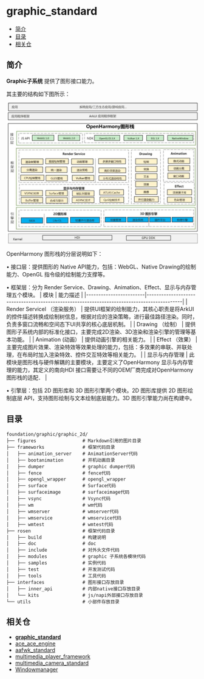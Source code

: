 # graphic_standard

-   [简介](#简介)
-   [目录](#目录)
-   [相关仓](#相关仓)

## 简介

**Graphic子系统** 提供了图形接口能力。

其主要的结构如下图所示：

![Graphic子系统架构图](./figures/graphic_rosen_architecture.jpg)

OpenHarmony 图形栈的分层说明如下：

• 接口层：提供图形的 Native API能力，包括：WebGL、Native Drawing的绘制能力、OpenGL 指令级的绘制能力支撑等。

• 框架层：分为 Render Service、Drawing、Animation、Effect、显示与内存管理五个模块。
| 模块                     | 能力描述                                                                                       |
|------------------------|--------------------------------------------------------------------------------------------|
| Render Servicel （渲染服务） | 提供UI框架的绘制能力，其核心职责是将ArkUI的控件描述转换成绘制树信息，根据对应的渲染策略，进行最佳路径渲染。同时，负责多窗口流畅和空间态下UI共享的核心底层机制。       |
| Drawing （绘制）           | 提供图形子系统内部的标准化接口，主要完成2D渲染、3D渲染和渲染引擎的管理等基本功能。                                                |
| Animation (动画）         | 提供动画引擎的相关能力。                                                                               |
| Effect （效果）            | 主要完成图片效果、渲染特效等效果处理的能力，包括：多效果的串联、并联处理，在布局时加入渲染特效、控件交互特效等相关能力。                               |
| 显示与内存管理                | 此模块是图形栈与硬件解耦的主要模块，主要定义了OpenHarmony 显示与内存管理的能力，其定义的南向HDI 接口需要让不同的OEM厂商完成对OpenHarmony图形栈的适配． |

• 引擎层：包括 2D 图形库和 3D 图形引擎两个模块。2D 图形库提供 2D 图形绘制底层 API，支持图形绘制与文本绘制底层能力。3D 图形引擎能力尚在构建中。


## 目录
```
foundation/graphic/graphic_2d/
├── figures                 # Markdown引用的图片目录
├── frameworks              # 框架代码目录
│   ├── animation_server    # AnimationServer代码
│   ├── bootanimation       # 开机动画目录
│   ├── dumper              # graphic dumper代码
│   ├── fence               # fence代码
│   ├── opengl_wrapper      # opengl_wrapper
│   ├── surface             # Surface代码
│   ├── surfaceimage        # surfaceimage代码
│   ├── vsync               # Vsync代码
│   ├── wm                  # wm代码
│   ├── wmserver            # wmserver代码
│   ├── wmservice           # wmservice代码
│   ├── wmtest              # wmtest代码
├── rosen                   # 框架代码目录
│   ├── build               # 构建说明
│   ├── doc                 # doc
│   ├── include             # 对外头文件代码
│   ├── modules             # graphic 子系统各模块代码
│   ├── samples             # 实例代码
│   ├── test                # 开发测试代码
│   ├── tools               # 工具代码
├── interfaces              # 图形接口存放目录
│   ├── inner_api           # 内部native接口存放目录
│   └── kits                # js/napi外部接口存放目录
└── utils                   # 小部件存放目录
```


## 相关仓
- [**graphic_standard**](https://gitee.com/openharmony/graphic_standard)
- [ace_ace_engine](https://gitee.com/openharmony/ace_ace_engine)
- [aafwk_standard](https://gitee.com/openharmony/aafwk_standard)
- [multimedia_player_framework](https://gitee.com/openharmony/multimedia_player_framework)
- [multimedia_camera_standard](https://gitee.com/openharmony/multimedia_camera_standard)
- [Windowmanager](https://gitee.com/openharmony/windowmanager)
